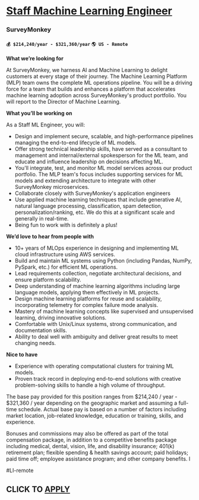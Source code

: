 # [Staff Machine Learning Engineer](https://www.remotewlb.com/apply/staff-machine-learning-engineer-125496)  
### SurveyMonkey  
#### `💰 $214,240/year - $321,360/year` `🌎 US - Remote`  

**What we’re looking for**

At SurveyMonkey, we harness AI and Machine Learning to delight customers at every stage of their journey. The Machine Learning Platform (MLP) team owns the complete ML operations pipeline. You will be a driving force for a team that builds and enhances a platform that accelerates machine learning adoption across SurveyMonkey's product portfolio. You will report to the Director of Machine Learning.

**What you’ll be working on**

As a Staff ML Engineer, you will:

  * Design and implement secure, scalable, and high-performance pipelines managing the end-to-end lifecycle of ML models. 
  * Offer strong technical leadership skills, have served as a consultant to management and internal/external spokesperson for the ML team, and educate and influence leadership on decisions affecting ML. 
  * You'll integrate, test, and monitor ML model services across our product portfolio. The MLP team's focus includes supporting services for ML models and extending architecture to integrate with other SurveyMonkey microservices.
  * Collaborate closely with SurveyMonkey's application engineers 
  * Use applied machine learning techniques that include generative AI, natural language processing, classification, spam detection, personalization/ranking, etc. We do this at a significant scale and generally in real-time.
  * Being fun to work with is definitely a plus!

**We’d love to hear from people with**

  * 10+ years of MLOps experience in designing and implementing ML cloud infrastructure using AWS services.
  * Build and maintain ML systems using Python (including Pandas, NumPy, PySpark, etc.) for efficient ML operations.
  * Lead requirements collection, negotiate architectural decisions, and ensure platform scalability.
  * Deep understanding of machine learning algorithms including large language models, applying them effectively in ML projects.
  * Design machine learning platforms for reuse and scalability, incorporating telemetry for complex failure mode analysis.
  * Mastery of machine learning concepts like supervised and unsupervised learning, driving innovative solutions.
  * Comfortable with Unix/Linux systems, strong communication, and documentation skills.
  * Ability to deal well with ambiguity and deliver great results to meet changing needs.

**Nice to have**

  * Experience with operating computational clusters for training ML models.
  * Proven track record in deploying end-to-end solutions with creative problem-solving skills to handle a high volume of throughput.

The base pay provided for this position ranges from $214,240 / year - $321,360 / year depending on the geographic market and assuming a full-time schedule. Actual base pay is based on a number of factors including market location, job-related knowledge, education or training, skills, and experience.  
  
Bonuses and commissions may also be offered as part of the total compensation package, in addition to a competitive benefits package including medical, dental, vision, life, and disability insurance; 401(k) retirement plan; flexible spending & health savings account; paid holidays; paid time off; employee assistance program; and other company benefits. l

#LI-remote

  
## CLICK TO [APPLY](https://www.remotewlb.com/apply/staff-machine-learning-engineer-125496)

